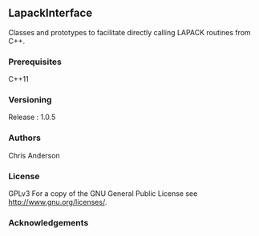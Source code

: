 ## LapackInterface
Classes and prototypes to facilitate directly calling LAPACK routines from C++.
### Prerequisites
C++11
### Versioning
Release : 1.0.5
### Authors
Chris Anderson
### License
GPLv3  For a copy of the GNU General Public License see <http://www.gnu.org/licenses/>.
### Acknowledgements









